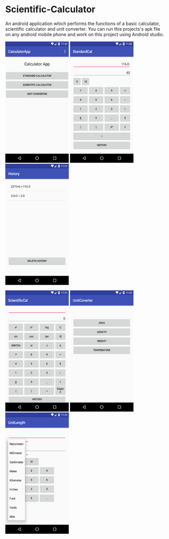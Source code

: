 # Scientific-Calculator
An android application which performs the functions of a basic calculator, scientific calculator and unit converter. You can run this projects's apk file on any android mobile phone and work on this project using Android studio.

<img src="/Screenshorts/Img7.png" width="200" height="380">  <img src="/Screenshorts/Img1.png" width="200" height="380">  <img src="/Screenshorts/Img2.png" width="200" height="380">

<img src="/Screenshorts/Img3.png" width="200" height="380">  <img src="/Screenshorts/Img5.png" width="200" height="380">  <img src="/Screenshorts/Img6.png" width="200" height="380">

